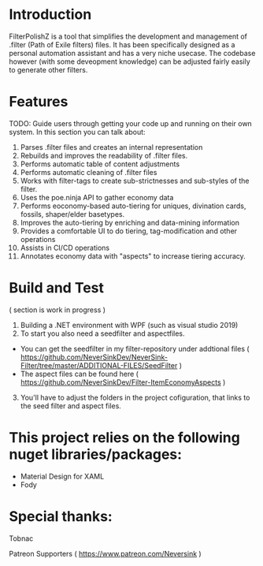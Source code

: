 # Introduction 
FilterPolishZ is a tool that simplifies the development and management of .filter (Path of Exile filters) files. It has been specifically designed as a personal automation assistant and has a very niche usecase. The codebase however (with some deveopment knowledge) can be adjusted fairly easily to generate other filters.

# Features
TODO: Guide users through getting your code up and running on their own system. In this section you can talk about:
1.	Parses .filter files and creates an internal representation
2.  Rebuilds and improves the readability of .filter files.
3.	Performs automatic table of content adjustments
4.	Performs automatic cleaning of .filter files
5.  Works with filter-tags to create sub-strictnesses and sub-styles of the filter.
6.  Uses the poe.ninja API to gather economy data
7.  Performs eoconomy-based auto-tiering for uniques, divination cards, fossils, shaper/elder basetypes.
8.  Improves the auto-tiering by enriching and data-mining information
9.  Provides a comfortable UI to do tiering, tag-modification and other operations
10. Assists in CI/CD operations
11. Annotates economy data with "aspects" to increase tiering accuracy.

# Build and Test

( section is work in progress )

1) Building a .NET environment with WPF (such as visual studio 2019)
2) To start you also need a seedfilter and aspectfiles.
- You can get the seedfilter in my filter-repository under addtional files ( https://github.com/NeverSinkDev/NeverSink-Filter/tree/master/ADDITIONAL-FILES/SeedFilter )
- The aspect files can be found here ( https://github.com/NeverSinkDev/Filter-ItemEconomyAspects )
3) You'll have to adjust the folders in the project cofiguration, that links to the seed filter and aspect files.

# This project relies on the following nuget libraries/packages:

- Material Design for XAML
- Fody

# Special thanks:

Tobnac

Patreon Supporters ( https://www.patreon.com/Neversink )

